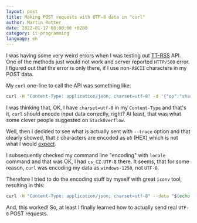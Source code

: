 ```yaml
---
layout: post
title: Making POST requests with UTF-8 data in "curl"
author: Martin Rotter
date: 2022-01-17 08:00:00 +0200
category: it-programming
language: en
---
```


I was having some very weird errors when I was testing out [TT-RSS](https://tt-rss.org/wiki/ApiReference) API. One of the methods just would not work and server reported `HTTP/500` error. I figured out that the error is only there, if I use non-`ASCII` characters in my POST data.

My `curl` one-line to call the API was something like:

```bash
curl -H "Content-Type: application/json; charset=utf-8" -d '{"op":"shareToPublished","title":"ččč","url":"https://aaa.cz","content":"aaa","sid":"XXX"}' 'https://TT_RSS_SERVER/api/'
```

I was thinking that, OK, I have `charset=utf-8` in my `Content-Type` and that's it, `curl` should encode input data correctly, right? At least, that was what some clever people suggested on `StackOverflow`.

Well, then I decided to see what is actually sent with `--trace` option and that clearly showed, that `č` characters are encoded as `e8` (HEX) which is not what I would [expect](https://unicode-table.com/en/010D/).

I subsequently checked my command line "encoding" with `locale` command and that was OK, I had `cs_CZ.UTF-8` there. It seems, that for some reason, `curl` was encoding my data as `windows-1250`, not `UTF-8`.

Therefore I tried to do the encoding stuff by myself with great `iconv` tool, resulting in this:

```bash
curl -H "Content-Type: application/json; charset=utf-8" --data "$(echo -n '{"op":"shareToPublished","title":"ččč","url":"https://aaa.cz","content":"aaa","sid":"XXX"}' | iconv -f windows-1250 -t utf-8)" 'https://TT_RSS_SERVER/api/'
```

And, this worked! So, at least I finally learned how to actually send real `UTF-8` POST requests.
